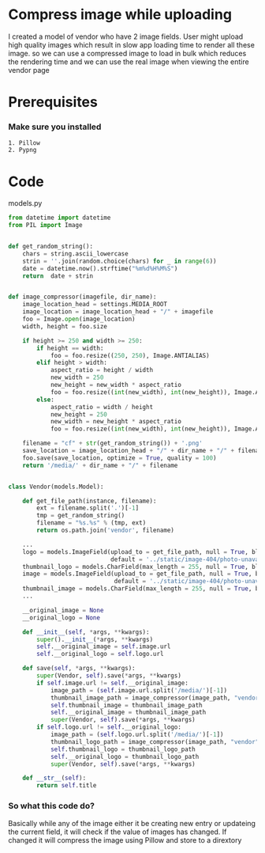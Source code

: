 # Compress image while uploading

I created a model of vendor who have 2 image fields. User might upload high quality images which result in slow app loading time to render all these image. so we can use a compressed image to load in bulk which reduces the rendering time and we can use the real image when viewing the entire vendor page

# Prerequisites
### Make sure you installed
	1. Pillow
	2. Pypng

# Code

models.py
```python
from datetime import datetime
from PIL import Image


def get_random_string():
    chars = string.ascii_lowercase
    strin = ''.join(random.choice(chars) for _ in range(6))
    date = datetime.now().strftime("%m%d%H%M%S")
    return  date + strin


def image_compressor(imagefile, dir_name):
    image_location_head = settings.MEDIA_ROOT
    image_location = image_location_head + "/" + imagefile
    foo = Image.open(image_location)
    width, height = foo.size

    if height >= 250 and width >= 250:
        if height == width:
            foo = foo.resize((250, 250), Image.ANTIALIAS)
        elif height > width:
            aspect_ratio = height / width
            new_width = 250
            new_height = new_width * aspect_ratio
            foo = foo.resize((int(new_width), int(new_height)), Image.ANTIALIAS)
        else:
            aspect_ratio = width / height
            new_height = 250
            new_width = new_height * aspect_ratio
            foo = foo.resize((int(new_width), int(new_height)), Image.ANTIALIAS)

    filename = "cf" + str(get_random_string()) + '.png'
    save_location = image_location_head + "/" + dir_name + "/" + filename
    foo.save(save_location, optimize = True, quality = 100)
    return '/media/' + dir_name + "/" + filename


class Vendor(models.Model):

    def get_file_path(instance, filename):
        ext = filename.split('.')[-1]
        tmp = get_random_string()
        filename = "%s.%s" % (tmp, ext)
        return os.path.join('vendor', filename)

    ...
    logo = models.ImageField(upload_to = get_file_path, null = True, blank = True,
                             default = '../static/image-404/photo-unavailable.png')
    thumbnail_logo = models.CharField(max_length = 255, null = True, blank = True, default = None)
    image = models.ImageField(upload_to = get_file_path, null = True, blank = True,
                              default = '../static/image-404/photo-unavailable.png')
    thumbnail_image = models.CharField(max_length = 255, null = True, blank = True, default = None)
	...

    __original_image = None
    __original_logo = None

    def __init__(self, *args, **kwargs):
        super().__init__(*args, **kwargs)
        self.__original_image = self.image.url
        self.__original_logo = self.logo.url

    def save(self, *args, **kwargs):
        super(Vendor, self).save(*args, **kwargs)
        if self.image.url != self.__original_image:
            image_path = (self.image.url.split('/media/')[-1])
            thumbnail_image_path = image_compressor(image_path, "vendor")
            self.thumbnail_image = thumbnail_image_path
            self.__original_image = thumbnail_image_path
            super(Vendor, self).save(*args, **kwargs)
        if self.logo.url != self.__original_logo:
            image_path = (self.logo.url.split('/media/')[-1])
            thumbnail_logo_path = image_compressor(image_path, "vendor")
            self.thumbnail_logo = thumbnail_logo_path
            self.__original_logo = thumbnail_logo_path
            super(Vendor, self).save(*args, **kwargs)

    def __str__(self):
        return self.title

```

### So what this code do?
Basically while any of the image either it be creating new entry or updateing the current field, it will check if the value of images has changed.
If changed it will compress the image using Pillow and store to a dirextory
